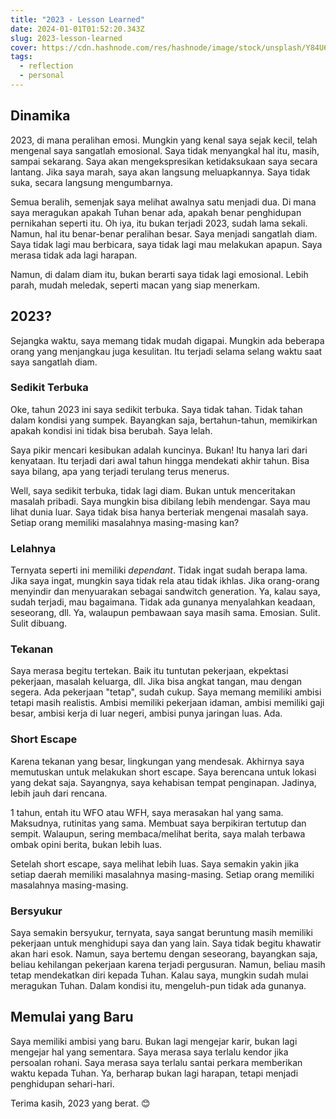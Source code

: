 ```yaml
---
title: "2023 - Lesson Learned"
date: 2024-01-01T01:52:20.343Z
slug: 2023-lesson-learned
cover: https://cdn.hashnode.com/res/hashnode/image/stock/unsplash/Y84U6QRIag4/upload/efc5f7797f36d98517bd499cd2c88852.jpeg
tags:
  - reflection
  - personal
---
```


## Dinamika

2023, di mana peralihan emosi. Mungkin yang kenal saya sejak kecil, telah mengenal saya sangatlah emosional. Saya tidak menyangkal hal itu, masih, sampai sekarang. Saya akan mengekspresikan ketidaksukaan saya secara lantang. Jika saya marah, saya akan langsung meluapkannya. Saya tidak suka, secara langsung mengumbarnya.

Semua beralih, semenjak saya melihat awalnya satu menjadi dua. Di mana saya meragukan apakah Tuhan benar ada, apakah benar penghidupan pernikahan seperti itu. Oh iya, itu bukan terjadi 2023, sudah lama sekali. Namun, hal itu benar-benar peralihan besar. Saya menjadi sangatlah diam. Saya tidak lagi mau berbicara, saya tidak lagi mau melakukan apapun. Saya merasa tidak ada lagi harapan.

Namun, di dalam diam itu, bukan berarti saya tidak lagi emosional. Lebih parah, mudah meledak, seperti macan yang siap menerkam.

## 2023?

Sejangka waktu, saya memang tidak mudah digapai. Mungkin ada beberapa orang yang menjangkau juga kesulitan. Itu terjadi selama selang waktu saat saya sangatlah diam.

### Sedikit Terbuka

Oke, tahun 2023 ini saya sedikit terbuka. Saya tidak tahan. Tidak tahan dalam kondisi yang sumpek. Bayangkan saja, bertahun-tahun, memikirkan apakah kondisi ini tidak bisa berubah. Saya lelah.

Saya pikir mencari kesibukan adalah kuncinya. Bukan! Itu hanya lari dari kenyataan. Itu terjadi dari awal tahun hingga mendekati akhir tahun. Bisa saya bilang, apa yang terjadi terulang terus menerus.

Well, saya sedikit terbuka, tidak lagi diam. Bukan untuk menceritakan masalah pribadi. Saya mungkin bisa dibilang lebih mendengar. Saya mau lihat dunia luar. Saya tidak bisa hanya berteriak mengenai masalah saya. Setiap orang memiliki masalahnya masing-masing kan?

### Lelahnya

Ternyata seperti ini memiliki *dependant*. Tidak ingat sudah berapa lama. Jika saya ingat, mungkin saya tidak rela atau tidak ikhlas. Jika orang-orang menyindir dan menyuarakan sebagai sandwitch generation. Ya, kalau saya, sudah terjadi, mau bagaimana. Tidak ada gunanya menyalahkan keadaan, seseorang, dll. Ya, walaupun pembawaan saya masih sama. Emosian. Sulit. Sulit dibuang.

### Tekanan

Saya merasa begitu tertekan. Baik itu tuntutan pekerjaan, ekpektasi pekerjaan, masalah keluarga, dll. Jika bisa angkat tangan, mau dengan segera. Ada pekerjaan "tetap", sudah cukup. Saya memang memiliki ambisi tetapi masih realistis. Ambisi memiliki pekerjaan idaman, ambisi memiliki gaji besar, ambisi kerja di luar negeri, ambisi punya jaringan luas. Ada.

### Short Escape

Karena tekanan yang besar, lingkungan yang mendesak. Akhirnya saya memutuskan untuk melakukan short escape. Saya berencana untuk lokasi yang dekat saja. Sayangnya, saya kehabisan tempat penginapan. Jadinya, lebih jauh dari rencana.

1 tahun, entah itu WFO atau WFH, saya merasakan hal yang sama. Maksudnya, rutinitas yang sama. Membuat saya berpikiran tertutup dan sempit. Walaupun, sering membaca/melihat berita, saya malah terbawa ombak opini berita, bukan lebih luas.

Setelah short escape, saya melihat lebih luas. Saya semakin yakin jika setiap daerah memiliki masalahnya masing-masing. Setiap orang memiliki masalahnya masing-masing.

### Bersyukur

Saya semakin bersyukur, ternyata, saya sangat beruntung masih memiliki pekerjaan untuk menghidupi saya dan yang lain. Saya tidak begitu khawatir akan hari esok. Namun, saya bertemu dengan seseorang, bayangkan saja, beliau kehilangan pekerjaan karena terjadi pergusuran. Namun, beliau masih tetap mendekatkan diri kepada Tuhan. Kalau saya, mungkin sudah mulai meragukan Tuhan. Dalam kondisi itu, mengeluh-pun tidak ada gunanya.

## Memulai yang Baru

Saya memiliki ambisi yang baru. Bukan lagi mengejar karir, bukan lagi mengejar hal yang sementara. Saya merasa saya terlalu kendor jika persoalan rohani. Saya merasa saya terlalu santai perkara memberikan waktu kepada Tuhan. Ya, berharap bukan lagi harapan, tetapi menjadi penghidupan sehari-hari.

Terima kasih, 2023 yang berat. 😊